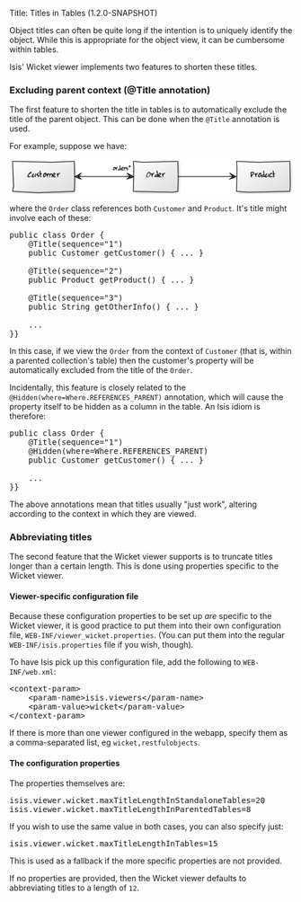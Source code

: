 Title: Titles in Tables (1.2.0-SNAPSHOT)

Object titles can often be quite long if the intention is to uniquely identify the object.  While this is appropriate for the object view, it can be cumbersome within tables.

Isis' Wicket viewer implements two features to shorten these titles.

### Excluding parent context (@Title annotation)

The first feature to shorten the title in tables is to automatically exclude the title of the parent object.  This can be done when the `@Title` annotation is used.

For example, suppose we have:

![](images/cust-order-product.png)

where the `Order` class references both `Customer` and `Product`.  It's title might involve each of these:

<pre>
public class Order {
    @Title(sequence="1")
    public Customer getCustomer() { ... }

    @Title(sequence="2")
    public Product getProduct() { ... }

    @Title(sequence="3")
    public String getOtherInfo() { ... }
    
    ...
}}
</pre>

In this case, if we view the `Order` from the context of `Customer` (that is, within a parented collection's table) then the customer's property will be automatically excluded from the title of the `Order`.

Incidentally, this feature is closely related to the 
`@Hidden(where=Where.REFERENCES_PARENT)` annotation, which will cause the property itself to be hidden as a column in the table.  An Isis idiom is therefore:

<pre>
public class Order {
    @Title(sequence="1")
    @Hidden(where=Where.REFERENCES_PARENT)
    public Customer getCustomer() { ... }
    
    ...
}}
</pre>

The above annotations mean that titles usually "just work", altering according to the context in which they are viewed.

### Abbreviating titles

The second feature that the Wicket viewer supports is to truncate titles longer than a certain length.  This is done using properties specific to the Wicket viewer.

#### Viewer-specific configuration file

Because these configuration properties to be set up *are* specific to the Wicket viewer, it is good practice to put them into their own configuration file, `WEB-INF/viewer_wicket.properties`.  (You can put them into the regular `WEB-INF/isis.properties` file if you wish, though).

To have Isis pick up this configuration file, add the following to `WEB-INF/web.xml`:

<pre>
&lt;context-param&gt;
    &lt;param-name&gt;isis.viewers&lt;/param-name&gt;
    &lt;param-value&gt;wicket&lt;/param-value&gt;
&lt;/context-param&gt;
</pre>

If there is more than one viewer configured in the webapp, specify them as a comma-separated list, eg `wicket,restfulobjects`.


#### The configuration properties

The properties themselves are:

<pre>
isis.viewer.wicket.maxTitleLengthInStandaloneTables=20
isis.viewer.wicket.maxTitleLengthInParentedTables=8
</pre>

If you wish to use the same value in both cases, you can also specify just:

<pre>
isis.viewer.wicket.maxTitleLengthInTables=15
</pre>

This is used as a fallback if the more specific properties are not provided.

If no properties are provided, then the Wicket viewer defaults to abbreviating titles to a length of `12`.
